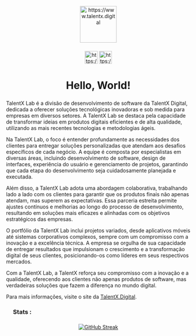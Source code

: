 <div align="center">
  <img src="https://talentx.digital/wp-content/uploads/2023/12/talent-logo.png" height="100" alt="https://www.talentx.digital"  />
</div>

###

<div align="center">
  <img src="https://www.svgrepo.com/show/431763/linkedin.svg" height="35" alt="https://www.linkedin.com/company/talentxdigital"  />
  <img src="https://www.svgrepo.com/show/452229/instagram-1.svg" height="35" alt="https://www.instagram.com/talentx.digital"  />
</div>
  

###


<h1 align="center"> Hello, World! </h1>

###

<p align="left">TalentX Lab é a divisão de desenvolvimento de software da TalentX Digital, dedicada a oferecer soluções tecnológicas inovadoras e sob medida para empresas em diversos setores. A TalentX Lab se destaca pela capacidade de transformar ideias em produtos digitais eficientes e de alta qualidade, utilizando as mais recentes tecnologias e metodologias ágeis.

Na TalentX Lab, o foco é entender profundamente as necessidades dos clientes para entregar soluções personalizadas que atendam aos desafios específicos de cada negócio. A equipe é composta por especialistas em diversas áreas, incluindo desenvolvimento de software, design de interfaces, experiência do usuário e gerenciamento de projetos, garantindo que cada etapa do desenvolvimento seja cuidadosamente planejada e executada.

Além disso, a TalentX Lab adota uma abordagem colaborativa, trabalhando lado a lado com os clientes para garantir que os produtos finais não apenas atendam, mas superem as expectativas. Essa parceria estreita permite ajustes contínuos e melhorias ao longo do processo de desenvolvimento, resultando em soluções mais eficazes e alinhadas com os objetivos estratégicos das empresas.

O portfólio da TalentX Lab inclui projetos variados, desde aplicativos móveis até sistemas corporativos complexos, sempre com um compromisso com a inovação e a excelência técnica. A empresa se orgulha de sua capacidade de entregar resultados que impulsionam o crescimento e a transformação digital de seus clientes, posicionando-os como líderes em seus respectivos mercados.

Com a TalentX Lab, a TalentX reforça seu compromisso com a inovação e a qualidade, oferecendo aos clientes não apenas produtos de software, mas verdadeiras soluções que fazem a diferença no mundo digital.

Para mais informações, visite o site da <a href="https://www.talentx.digital">TalentX.Digital</a>.
</p>

###

<h3 align="left"><img src="https://www.svgrepo.com/show/375795/dev.svg" height="15"/> Stats :</h3>

###

<div align="center">
 <a href="https://git.io/streak-stats"><img src="https://streak-stats.demolab.com?user=TalentxDigital&theme=transparent&exclude_days=Sun%2CSat" alt="GitHub Streak" /></a>
